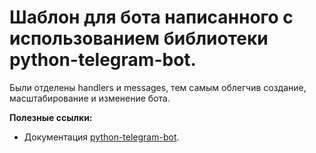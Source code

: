 # Шаблон для бота написанного с использованием библиотеки python-telegram-bot.
Были отделены handlers и messages, тем самым облегчив создание, масштабирование и изменение бота.

**Полезные ссылки:**   
* Документация [python-telegram-bot](https://docs.python-telegram-bot.org/en/stable/).
